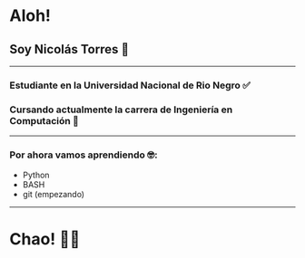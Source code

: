 # Aloh!
## Soy Nicolás Torres 🤠
---
### Estudiante en la Universidad Nacional de Rio Negro ✅
### Cursando actualmente la carrera de Ingeniería en Computación 🤩
---
### Por ahora vamos aprendiendo 🤓:
- Python
- BASH
- git (empezando)
---
# Chao! 🐱‍👤
